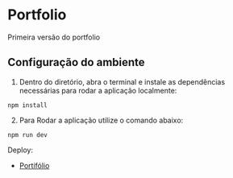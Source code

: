 # Portfolio

Primeira versão do portfolio

<h2>Configuração do ambiente</h2>

1. Dentro do diretório, abra o terminal e instale as dependências necessárias para rodar a aplicação localmente:

```shell
npm install
```

2. Para Rodar a aplicação utilize o comando abaixo:

```shell
npm run dev
```

Deploy:
- [Portifólio](https://portfolio-miguel-lucio.vercel.app/)
